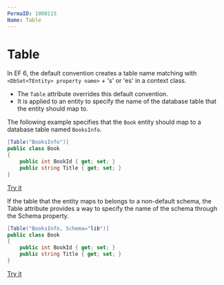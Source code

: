 ```yaml
---
PermaID: 1000115
Name: Table
---
```


# Table

In EF 6, the default convention creates a table name matching with `<DbSet<TEntity> property name>` + 's' or 'es' in a context class.

- The `Table` attribute overrides this default convention.
- It is applied to an entity to specify the name of the database table that the entity should map to. 

The following example specifies that the `Book` entity should map to a database table named `BooksInfo`.

```csharp
[Table("BooksInfo")]
public class Book
{
    public int BookId { get; set; }
    public string Title { get; set; }
}
```

[Try it](https://dotnetfiddle.net/vK2uTI)

If the table that the entity maps to belongs to a non-default schema, the Table attribute provides a way to specify the name of the schema through the Schema property.

```csharp
[Table("BooksInfo, Schema="lib")]
public class Book
{
    public int BookId { get; set; }
    public string Title { get; set; }
}
```

[Try it](https://dotnetfiddle.net/TyNs1h)